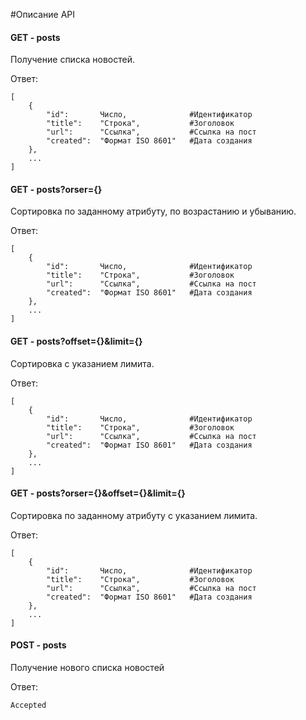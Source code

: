 #Описание API

#### GET - posts

Получение списка новостей.

Ответ:

```
[
    {
        "id":       Число,              #Идентификатор
        "title":    "Строка",           #Зоголовок
        "url":      "Ссылка",           #Ссылка на пост
        "created":  "Формат ISO 8601"   #Дата создания
    },
    ...
]
```


#### GET - posts?orser={}

Cортировка по заданному атрибуту, по возрастанию и убыванию.

Ответ:
```
[
    {
        "id":       Число,              #Идентификатор
        "title":    "Строка",           #Зоголовок
        "url":      "Ссылка",           #Ссылка на пост
        "created":  "Формат ISO 8601"   #Дата создания
    },
    ...
]
```


#### GET - posts?offset={}&limit={}

Cортировка с указанием лимита.

Ответ:
```
[
    {
        "id":       Число,              #Идентификатор
        "title":    "Строка",           #Зоголовок
        "url":      "Ссылка",           #Ссылка на пост
        "created":  "Формат ISO 8601"   #Дата создания
    },
    ...
]
```


#### GET - posts?orser={}&offset={}&limit={}

Cортировка по заданному атрибуту с указанием лимита.

Ответ:
```
[
    {
        "id":       Число,              #Идентификатор
        "title":    "Строка",           #Зоголовок
        "url":      "Ссылка",           #Ссылка на пост
        "created":  "Формат ISO 8601"   #Дата создания
    },
    ...
]
```


#### POST - posts

Получение нового списка новостей

Ответ:
```
Accepted
```
